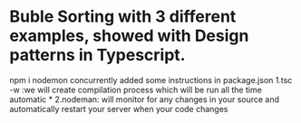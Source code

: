 # Buble Sorting with 3 different examples, showed with Design patterns in Typescript. 
npm i nodemon concurrently
added some instructions in package.json
1.tsc -w :we will create compilation process which will be run all the time automatic *
2.nodeman: will monitor for any changes in your source and automatically restart your server when your code changes